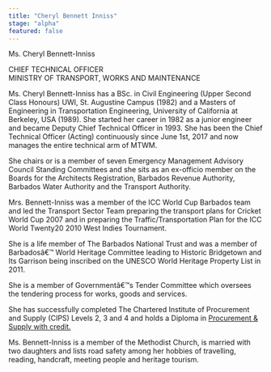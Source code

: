 ```yaml
---
title: "Cheryl Bennett Inniss"
stage: "alpha"
featured: false
---
```


Ms. Cheryl Bennett-Inniss

CHIEF TECHNICAL OFFICER  
MINISTRY OF TRANSPORT, WORKS AND MAINTENANCE

Ms. Cheryl Bennett-Inniss has a BSc. in Civil Engineering (Upper
Second Class Honours) UWI, St. Augustine Campus (1982) and a Masters of
Engineering in Transportation Engineering, University of California at
Berkeley, USA (1989). She started her career in 1982 as a junior engineer and
became Deputy Chief Technical Officer in 1993. She has been the Chief Technical
Officer (Acting) continuously since June 1st, 2017 and now manages
the entire technical arm of MTWM. 

She chairs or is
a member of seven Emergency Management Advisory Council Standing Committees and
she sits as an ex-officio member on the Boards for the Architects Registration,
Barbados Revenue Authority, Barbados Water Authority and the Transport
Authority. 

Mrs.
Bennett-Inniss was a member of the ICC World Cup Barbados team and led the
Transport Sector Team preparing the transport plans for Cricket World Cup 2007
and in preparing the Traffic/Transportation
Plan for the ICC World Twenty20 2010 West Indies Tournament. 

She is a life
member of The Barbados National Trust and was a member of Barbadosâ€™ World
Heritage Committee leading to Historic Bridgetown and Its Garrison being
inscribed on the UNESCO World Heritage Property List in 2011. 

She is a member
of Governmentâ€™s Tender Committee which oversees the tendering process for
works, goods and services. 

She has
successfully completed The Chartered Institute of Procurement and Supply (CIPS)
Levels 2, 3 and 4 and holds a Diploma in [Procurement & Supply with credit.](http://www.cips-training.com/courses/level-2-certificate-procurement-supply-operations/) 

Ms.
Bennett-Inniss
is a member of the Methodist Church, is married with two daughters and lists
road safety among her hobbies of travelling, reading, handcraft, meeting people
and heritage tourism.